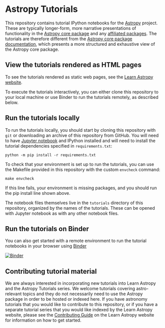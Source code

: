 # Astropy Tutorials

This repository contains tutorial IPython notebooks for the
[Astropy](http://astropy.org) project. These are typically longer-form, more
narrative presentations of functionality in the [Astropy core
package](https://github.com/astropy/astropy) and any [affiliated
packages](http://www.astropy.org/affiliated/index.html). The tutorials are
therefore different from the [Astropy core package
documentation](http://docs.astropy.org), which presents a more structured and
exhaustive view of the Astropy core package.


## View the tutorials rendered as HTML pages

To see the tutorials rendered as static web pages, see the [Learn Astropy
website](https://learn.astropy.org).

To execute the tutorials interactively, you can either clone this repository to
your local machine or use Binder to run the tutorials remotely, as described
below.


## Run the tutorials locally

To run the tutorials locally, you should start by cloning this repository with
`git` or downloading an archive of this repository from GitHub. You will need to
have [Jupyter notebook](http://jupyter.org/) and IPython installed and will need
to install the tutorial dependencies specified in `requirements.txt`:

    python -m pip install -r requirements.txt

To check that your environment is set up to run the tutorials, you can use the
Makefile provided in this repository with the custom `envcheck` command:

    make envcheck

If this line fails, your environment is missing packages, and you should run the
pip install line shown above.

The notebook files themselves live in the `tutorials` directory of this
repository, organized by the names of the tutorials. These can be opened with
Jupyter notebook as with any other notebook files.


## Run the tutorials on Binder

You can also get started with a remote environment to run the tutorial notebooks
in your browser using [Binder](http://mybinder.org)

[![Binder](http://mybinder.org/badge.svg)](https://mybinder.org/v2/gh/astropy/astropy-tutorials/main?filepath=tutorials)


Contributing tutorial material
------------------------------

We are always interested in incorporating new tutorials into Learn Astropy and
the Astropy Tutorials series. We welcome tutorials covering astro-relevant topics and they do not
necessarily need to use the Astropy package in order to be hosted or indexed here.
If you have astronomy tutorials that you would like to contribute to this repository,
or if you have a separate tutorial series that you would like indexed by the
Learn Astropy website, please see the [Contributing
Guide](https://learn.astropy.org/contributing) on the Learn Astropy website for
information on how to get started.

